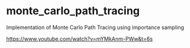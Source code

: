 # monte_carlo_path_tracing
Implementation of Monte Carlo Path Tracing using importance sampling

https://www.youtube.com/watch?v=mYMkAnm-PWw&t=6s

